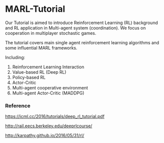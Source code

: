 # MARL-Tutorial

Our Tutorial is aimed to introduce Reinforcement Learning (RL) background and RL application in Multi-agent system (coordination). We focus on cooperation in multiplayer stochastic games.

The tutorial covers main single agent reinforcement learning algorithms and some influential MARL frameworks.

Including:

1. Reinforcement Learning Interaction
2. Value-based RL (Deep RL)
3. Policy-based RL
4. Actor-Critic
5. Multi-agent cooperative environment
6. Multi-agent Actor-Critic (MADDPG)



### Reference

<https://icml.cc/2016/tutorials/deep_rl_tutorial.pdf>

<http://rail.eecs.berkeley.edu/deeprlcourse/>

<http://karpathy.github.io/2016/05/31/rl/>

